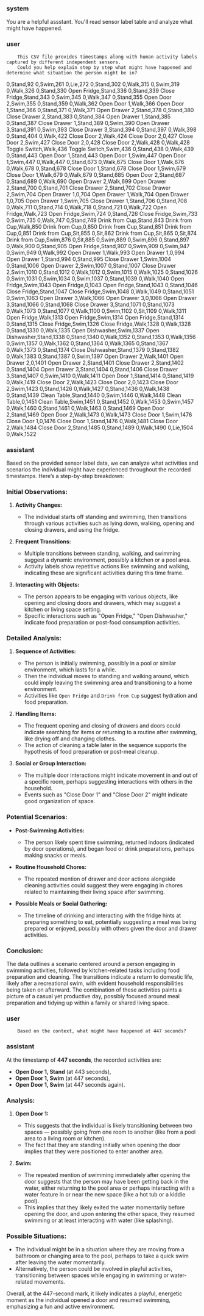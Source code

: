 ### system
You are a helpful assstant. You'll read sensor label table and analyze what might have happened.
### user

        This CSV file provides timestamps along with human activity labels captured by different independent sensors.
        Could you help explain step by step what might have happened and determine what situation the person might be in?
    
0,Stand,92
0,Swim,261
0,Lie,272
0,Stand,302
0,Walk,315
0,Swim,319
0,Walk,326
0,Stand,330
Open Fridge,Stand,336
0,Stand,339
Close Fridge,Stand,343
0,Swim,345
0,Walk,347
0,Stand,355
Open Door 2,Swim,355
0,Stand,359
0,Walk,362
Open Door 1,Walk,366
Open Door 1,Stand,366
0,Stand,371
0,Walk,371
Open Drawer 2,Stand,378
0,Stand,380
Close Drawer 2,Stand,383
0,Stand,384
Open Drawer 1,Stand,385
0,Stand,387
Close Drawer 1,Stand,389
0,Swim,390
Open Drawer 3,Stand,391
0,Swim,393
Close Drawer 3,Stand,394
0,Stand,397
0,Walk,398
0,Stand,404
0,Walk,422
Close Door 2,Walk,424
Close Door 2,0,427
Close Door 2,Swim,427
Close Door 2,0,428
Close Door 2,Walk,428
0,Walk,428
Toggle Switch,Walk,436
Toggle Switch,Swim,436
0,Stand,438
0,Walk,439
0,Stand,443
Open Door 1,Stand,443
Open Door 1,Swim,447
Open Door 1,Swim,447
0,Walk,447
0,Stand,673
0,Walk,675
Close Door 1,Walk,676
0,Walk,678
0,Stand,678
Close Door 1,Stand,678
Close Door 1,Swim,679
Close Door 1,Walk,679
0,Walk,679
0,Stand,685
Open Door 2,Stand,687
0,Stand,689
0,Walk,690
Open Drawer 2,Walk,699
Open Drawer 2,Stand,700
0,Stand,701
Close Drawer 2,Stand,702
Close Drawer 2,Swim,704
Open Drawer 1,0,704
Open Drawer 1,Walk,704
Open Drawer 1,0,705
Open Drawer 1,Swim,705
Close Drawer 1,Stand,706
0,Stand,708
0,Walk,711
0,Stand,714
0,Walk,718
0,Stand,721
0,Walk,722
Open Fridge,Walk,723
Open Fridge,Swim,724
0,Stand,726
Close Fridge,Swim,733
0,Swim,735
0,Walk,747
0,Stand,749
Drink from Cup,Stand,843
Drink from Cup,Walk,850
Drink from Cup,0,850
Drink from Cup,Stand,851
Drink from Cup,0,851
Drink from Cup,Sit,855
0,Sit,862
Drink from Cup,Sit,865
0,Sit,874
Drink from Cup,Swim,876
0,Sit,885
0,Swim,889
0,Swim,896
0,Stand,897
0,Walk,900
0,Stand,905
Open Fridge,Stand,907
0,Swim,909
0,Swim,947
0,Swim,949
0,Walk,992
Open Drawer 1,Walk,993
Open Drawer 1,0,994
Open Drawer 1,Stand,994
0,Stand,995
Close Drawer 1,Swim,1004
0,Stand,1006
Open Drawer 2,Swim,1007
0,Stand,1007
Close Drawer 2,Swim,1010
0,Stand,1012
0,Walk,1012
0,Swim,1015
0,Walk,1025
0,Stand,1026
0,Swim,1031
0,Swim,1034
0,Swim,1037
0,Stand,1039
0,Walk,1040
Open Fridge,Swim,1043
Open Fridge,0,1043
Open Fridge,Stand,1043
0,Stand,1046
Close Fridge,Stand,1047
Close Fridge,Swim,1048
0,Walk,1049
0,Stand,1051
0,Swim,1063
Open Drawer 3,Walk,1066
Open Drawer 3,0,1066
Open Drawer 3,Stand,1066
0,Stand,1068
Close Drawer 3,Stand,1071
0,Stand,1073
0,Walk,1073
0,Stand,1077
0,Walk,1100
0,Swim,1102
0,Sit,1109
0,Walk,1311
Open Fridge,Walk,1313
Open Fridge,Swim,1314
Open Fridge,Stand,1314
0,Stand,1315
Close Fridge,Swim,1326
Close Fridge,Walk,1328
0,Walk,1328
0,Stand,1330
0,Walk,1335
Open Dishwasher,Swim,1337
Open Dishwasher,Stand,1338
0,Stand,1340
0,Walk,1352
0,Stand,1353
0,Walk,1356
0,Swim,1357
0,Walk,1362
0,Stand,1364
0,Walk,1365
0,Stand,1367
0,Walk,1373
0,Stand,1374
Close Dishwasher,Stand,1379
0,Stand,1382
0,Walk,1383
0,Stand,1387
0,Swim,1397
Open Drawer 2,Walk,1401
Open Drawer 2,0,1401
Open Drawer 2,Stand,1401
Close Drawer 2,Stand,1402
0,Stand,1404
Open Drawer 3,Stand,1404
0,Stand,1406
Close Drawer 3,Stand,1407
0,Swim,1410
0,Walk,1411
Open Door 1,Stand,1414
0,Stand,1419
0,Walk,1419
Close Door 2,Walk,1423
Close Door 2,0,1423
Close Door 2,Swim,1423
0,Stand,1426
0,Walk,1427
0,Stand,1436
0,Walk,1438
0,Stand,1439
Clean Table,Stand,1440
0,Swim,1446
0,Walk,1448
Clean Table,0,1451
Clean Table,Swim,1451
0,Stand,1452
0,Walk,1453
0,Swim,1457
0,Walk,1460
0,Stand,1461
0,Walk,1463
0,Stand,1469
Open Door 2,Stand,1469
Open Door 2,Walk,1473
0,Walk,1473
Close Door 1,Swim,1476
Close Door 1,0,1476
Close Door 1,Stand,1476
0,Walk,1481
Close Door 2,Walk,1484
Close Door 2,Stand,1485
0,Stand,1489
0,Walk,1490
0,Lie,1504
0,Walk,1522

### assistant
Based on the provided sensor label data, we can analyze what activities and scenarios the individual might have experienced throughout the recorded timestamps. Here’s a step-by-step breakdown:

### Initial Observations:
1. **Activity Changes:**
   - The individual starts off standing and swimming, then transitions through various activities such as lying down, walking, opening and closing drawers, and using the fridge.

2. **Frequent Transitions:**
   - Multiple transitions between standing, walking, and swimming suggest a dynamic environment, possibly a kitchen or a pool area.
   - Activity labels show repetitive actions like swimming and walking, indicating these are significant activities during this time frame.

3. **Interacting with Objects:**
   - The person appears to be engaging with various objects, like opening and closing doors and drawers, which may suggest a kitchen or living space setting.
   - Specific interactions such as "Open Fridge," "Open Dishwasher," indicate food preparation or post-food consumption activities.

### Detailed Analysis:
1. **Sequence of Activities:**
   - The person is initially swimming, possibly in a pool or similar environment, which lasts for a while. 
   - Then the individual moves to standing and walking around, which could imply leaving the swimming area and transitioning to a home environment. 
   - Activities like `Open Fridge` and `Drink from Cup` suggest hydration and food preparation.

2. **Handling Items:**
   - The frequent opening and closing of drawers and doors could indicate searching for items or returning to a routine after swimming, like drying off and changing clothes. 
   - The action of cleaning a table later in the sequence supports the hypothesis of food preparation or post-meal cleanup.

3. **Social or Group Interaction:**
   - The multiple door interactions might indicate movement in and out of a specific room, perhaps suggesting interactions with others in the household.
   - Events such as "Close Door 1" and "Close Door 2" might indicate good organization of space.

### Potential Scenarios:
- **Post-Swimming Activities:**
  - The person likely spent time swimming, returned indoors (indicated by door operations), and began food or drink preparations, perhaps making snacks or meals.

- **Routine Household Chores:**
  - The repeated mention of drawer and door actions alongside cleaning activities could suggest they were engaging in chores related to maintaining their living space after swimming.

- **Possible Meals or Social Gathering:**
  - The timeline of drinking and interacting with the fridge hints at preparing something to eat, potentially suggesting a meal was being prepared or enjoyed, possibly with others given the door and drawer activities.

### Conclusion:
The data outlines a scenario centered around a person engaging in swimming activities, followed by kitchen-related tasks including food preparation and cleaning. The transitions indicate a return to domestic life, likely after a recreational swim, with evident household responsibilities being taken on afterward. The combination of these activities paints a picture of a casual yet productive day, possibly focused around meal preparation and tidying up within a family or shared living space.
### user

        Based on the context, what might have happened at 447 seconds?
    
### assistant
At the timestamp of **447 seconds**, the recorded activities are:
- **Open Door 1, Stand** (at 443 seconds),
- **Open Door 1, Swim** (at 447 seconds),
- **Open Door 1, Swim** (at 447 seconds again).

### Analysis:
1. **Open Door 1:**
   - This suggests that the individual is likely transitioning between two spaces — possibly going from one room to another (like from a pool area to a living room or kitchen).
   - The fact that they are standing initially when opening the door implies that they were positioned to enter another area.

2. **Swim:**
   - The repeated mention of swimming immediately after opening the door suggests that the person may have been getting back in the water, either returning to the pool area or perhaps interacting with a water feature in or near the new space (like a hot tub or a kiddie pool).
   - This implies that they likely exited the water momentarily before opening the door, and upon entering the other space, they resumed swimming or at least interacting with water (like splashing).

### Possible Situations:
- The individual might be in a situation where they are moving from a bathroom or changing area to the pool, perhaps to take a quick swim after leaving the water momentarily.
- Alternatively, the person could be involved in playful activities, transitioning between spaces while engaging in swimming or water-related movements.

Overall, at the 447-second mark, it likely indicates a playful, energetic moment as the individual opened a door and resumed swimming, emphasizing a fun and active environment.
